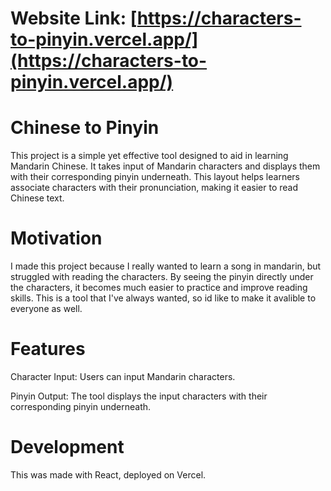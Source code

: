 # Website Link: [https://characters-to-pinyin.vercel.app/](https://characters-to-pinyin.vercel.app/)

# Chinese to Pinyin

This project is a simple yet effective tool designed to aid in learning Mandarin Chinese. It takes input of Mandarin characters and displays them with their corresponding pinyin underneath. This layout helps learners associate characters with their pronunciation, making it easier to read Chinese text.

# Motivation

I made this project because I really wanted to learn a song in mandarin, but struggled with reading the characters. By seeing the pinyin directly under the characters, it becomes much easier to practice and improve reading skills. This is a tool that I've always wanted, so id like to make it avalible to everyone as well. 

# Features

Character Input: Users can input Mandarin characters.

Pinyin Output: The tool displays the input characters with their corresponding pinyin underneath.

# Development
This was made with React, deployed on Vercel. 

